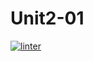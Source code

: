 # Unit2-01
 [![linter](https://github.com/Jonathan-Tesfaye/Unit2-01/workflows/linter/badge.svg)](https://github.com/marketplace/actions/super-linter)
